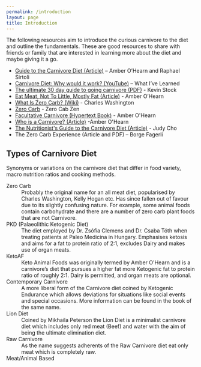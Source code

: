```yaml
---
permalink: /introduction
layout: page
title: Introduction
---
```


The following resources aim to introduce the curious carnivore to the diet and outline the fundamentals. These are good resources to share with friends or family that are interested in learning more about the diet and maybe giving it a go.

- [Guide to the Carnivore Diet (Article)](https://nutrita.app/guide-to-the-carnivore-diet/) – Amber O’Hearn and Raphael Sirtoli
- [Carnivore Diet: Why would it work? (YouTube)](https://www.youtube.com/watch?v=isIw2AN_-XU) – What I’ve Learned
- [The ultimate 30 day guide to going carnivore (PDF)](https://meat.health/knowledge-base/the-ultimate-30-day-guide-to-going-full-carnivore-2/) - Kevin Stock
- [Eat Meat, Not To Little, Mostly Fat (Article)](http://www.empiri.ca/p/eat-meat-not-too-little-mostly-fat.html) - Amber O’Hearn
- [What Is Zero Carb? (Wiki)](https://www.reddit.com/r/zerocarb/wiki/faq) - Charles Washington
- [Zero Carb](https://zerocarbzen.com/zero-carb/) - Zero Cab Zen
- [Facultative Carnivore (Hypertext Book)](https://facultativecarnivore.com/design-flaws/) - Amber O'Hearn
- [Who is a Carnivore? (Article)](http://www.empiri.ca/2019/05/who-is-carnivore-problems-of-names.html) -Amber O'Hearn
- [The Nutritionist's Guide to the Carnivore Diet (Article)](https://nutritionwithjudy.com/nutritionists-guide-to-the-carnivore-diet-a-beginners-guide/) - Judy Cho
- The Zero Carb Experience (Article and PDF) – Borge Fagerli

## Types of Carnivore Diet
Synonyms or variations on the carnivore diet that differ in food variety, macro nutrition ratios and cooking methods.

<dl>
<dt>Zero Carb</dt>
<dd>Probably the original name for an all meat diet, popularised by Charles Washington, Kelly Hogan etc. Has since fallen out of favour due to its slightly confusing nature. For example, some animal foods contain carbohydrate and there are a number of zero carb plant foods that are not Carnivore.</dd>
<dt>PKD (Palaeolithic Ketogenic Diet)</dt>
<dd>The diet employed by Dr. Zsófia Clemens and Dr. Csaba Tóth when treating patients at Paleo Medicina in Hungary. Emphasises ketosis and aims for a fat to protein ratio of 2:1, excludes Dairy and makes use of organ meats.</dd>
<dt>KetoAF</dt>
<dd>Keto Animal Foods was originally termed by Amber O'Hearn and is a carnivore’s diet that pursues a higher fat more Ketogenic fat to protein ratio of roughly 2:1. Dairy is permitted, and organ meats are optional.</dd>
<dt>Contemporary Carnivore</dt>
<dd>A more liberal form of the Carnivore diet coined by Ketogenic Endurance which allows deviations for situations like social events and special occasions. More information can be found in the book of the same name. </dd>
<dt>Lion Diet</dt>
<dd>Coined by Mikhaila Peterson the Lion Diet is a minimalist carnivore diet which includes only red meat (Beef) and water with the aim of being the ultimate elimination diet.</dd>
<dt>Raw Carnivore</dt>
<dd>As the name suggests adherents of the Raw Carnivore diet eat only meat which is completely raw.</dd>
<dt>Meat/Animal Based</dt>
<dd></dd>
</dl>